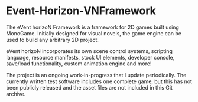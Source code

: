 # Event-Horizon-VNFramework

The eVent horizoN Framework is a framework for 2D games built using MonoGame. Initially designed for visual novels, the game engine can be used to build any arbitrary 2D project.

eVent horizoN incorporates its own scene control systems, scripting language, resource manifests, stock UI elements, developer console, save/load functionality, custom animation engine and more!

The project is an ongoing work-in-progress that I update periodically. The currently written test software includes one complete game, but this has not been publicly released and the asset files are not included in this Git archive.

